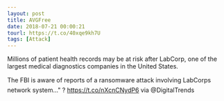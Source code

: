 ```yaml
---
layout: post
title: AVGFree
date: 2018-07-21 00:00:21
tourl: https://t.co/40xqe9kh7U
tags: [Attack]
---
```

Millions of patient health records may be at risk after LabCorp, one of the largest medical diagnostics companies in the United States.

The FBI is aware of reports of a ransomware attack involving LabCorps network system..." ? https://t.co/nXcnCNydP6 via @DigitalTrends